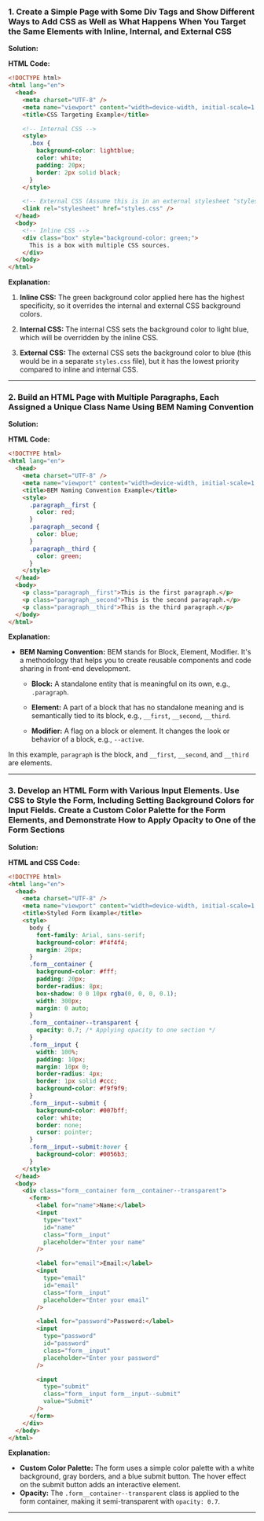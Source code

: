 ### 1. Create a Simple Page with Some Div Tags and Show Different Ways to Add CSS as Well as What Happens When You Target the Same Elements with Inline, Internal, and External CSS

**Solution:**

**HTML Code:**

```html
<!DOCTYPE html>
<html lang="en">
  <head>
    <meta charset="UTF-8" />
    <meta name="viewport" content="width=device-width, initial-scale=1.0" />
    <title>CSS Targeting Example</title>

    <!-- Internal CSS -->
    <style>
      .box {
        background-color: lightblue;
        color: white;
        padding: 20px;
        border: 2px solid black;
      }
    </style>

    <!-- External CSS (Assume this is in an external stylesheet "styles.css") -->
    <link rel="stylesheet" href="styles.css" />
  </head>
  <body>
    <!-- Inline CSS -->
    <div class="box" style="background-color: green;">
      This is a box with multiple CSS sources.
    </div>
  </body>
</html>
```

**Explanation:**

1. **Inline CSS:** The green background color applied here has the highest specificity, so it overrides the internal and external CSS background colors.

2. **Internal CSS:** The internal CSS sets the background color to light blue, which will be overridden by the inline CSS.

3. **External CSS:** The external CSS sets the background color to blue (this would be in a separate `styles.css` file), but it has the lowest priority compared to inline and internal CSS.

---

### 2. Build an HTML Page with Multiple Paragraphs, Each Assigned a Unique Class Name Using BEM Naming Convention

**Solution:**

**HTML Code:**

```html
<!DOCTYPE html>
<html lang="en">
  <head>
    <meta charset="UTF-8" />
    <meta name="viewport" content="width=device-width, initial-scale=1.0" />
    <title>BEM Naming Convention Example</title>
    <style>
      .paragraph__first {
        color: red;
      }
      .paragraph__second {
        color: blue;
      }
      .paragraph__third {
        color: green;
      }
    </style>
  </head>
  <body>
    <p class="paragraph__first">This is the first paragraph.</p>
    <p class="paragraph__second">This is the second paragraph.</p>
    <p class="paragraph__third">This is the third paragraph.</p>
  </body>
</html>
```

**Explanation:**

- **BEM Naming Convention:** BEM stands for Block, Element, Modifier. It's a methodology that helps you to create reusable components and code sharing in front-end development.

  - **Block:** A standalone entity that is meaningful on its own, e.g., `.paragraph`.

  - **Element:** A part of a block that has no standalone meaning and is semantically tied to its block, e.g., `__first`, `__second`, `__third`.

  - **Modifier:** A flag on a block or element. It changes the look or behavior of a block, e.g., `--active`.

In this example, `paragraph` is the block, and `__first`, `__second`, and `__third` are elements.

---

### 3. Develop an HTML Form with Various Input Elements. Use CSS to Style the Form, Including Setting Background Colors for Input Fields. Create a Custom Color Palette for the Form Elements, and Demonstrate How to Apply Opacity to One of the Form Sections

**Solution:**

**HTML and CSS Code:**

```html
<!DOCTYPE html>
<html lang="en">
  <head>
    <meta charset="UTF-8" />
    <meta name="viewport" content="width=device-width, initial-scale=1.0" />
    <title>Styled Form Example</title>
    <style>
      body {
        font-family: Arial, sans-serif;
        background-color: #f4f4f4;
        margin: 20px;
      }
      .form__container {
        background-color: #fff;
        padding: 20px;
        border-radius: 8px;
        box-shadow: 0 0 10px rgba(0, 0, 0, 0.1);
        width: 300px;
        margin: 0 auto;
      }
      .form__container--transparent {
        opacity: 0.7; /* Applying opacity to one section */
      }
      .form__input {
        width: 100%;
        padding: 10px;
        margin: 10px 0;
        border-radius: 4px;
        border: 1px solid #ccc;
        background-color: #f9f9f9;
      }
      .form__input--submit {
        background-color: #007bff;
        color: white;
        border: none;
        cursor: pointer;
      }
      .form__input--submit:hover {
        background-color: #0056b3;
      }
    </style>
  </head>
  <body>
    <div class="form__container form__container--transparent">
      <form>
        <label for="name">Name:</label>
        <input
          type="text"
          id="name"
          class="form__input"
          placeholder="Enter your name"
        />

        <label for="email">Email:</label>
        <input
          type="email"
          id="email"
          class="form__input"
          placeholder="Enter your email"
        />

        <label for="password">Password:</label>
        <input
          type="password"
          id="password"
          class="form__input"
          placeholder="Enter your password"
        />

        <input
          type="submit"
          class="form__input form__input--submit"
          value="Submit"
        />
      </form>
    </div>
  </body>
</html>
```

**Explanation:**

- **Custom Color Palette:** The form uses a simple color palette with a white background, gray borders, and a blue submit button. The hover effect on the submit button adds an interactive element.
- **Opacity:** The `.form__container--transparent` class is applied to the form container, making it semi-transparent with `opacity: 0.7`.

---
